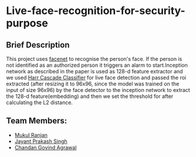 # Live-face-recognition-for-security-purpose

  ## Brief Description
  This project uses [facenet](https://arxiv.org/pdf/1503.03832.pdf) to recognise the person's face. If the person is not         identified as an authorized person it triggers an alarm to start.Inception network as described in the paper is used as
  128-d feature extractor and we used [Harr Cascade Classifier](https://docs.opencv.org/3.4.1/d7/d8b/tutorial_py_face_detection.html) for live face detection and passed the roi extracted (after resizing it to 96x96, since the model was trained on the input of size 96x96)  by the face detector to the inception network to extract the 128-d feature(embedding) and then we set the threshold for after calculating the L2 distance.
  
 ## Team Members:
   - [Mukul Ranjan](https://github.com/mukul54/)
   - [Jayant Prakash Singh](https://github.com/jayantp07)
   - [Chandan Govind Agrawal](https://github.com/chan4899)
       
